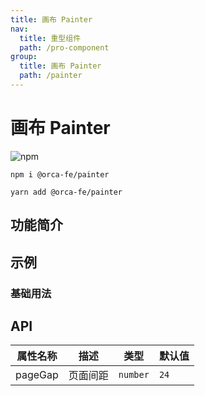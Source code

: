 ```yaml
---
title: 画布 Painter
nav:
  title: 重型组件
  path: /pro-component
group:
  title: 画布 Painter
  path: /painter
---
```


# 画布 Painter

![npm](https://img.shields.io/npm/v/@orca-fe/painter.svg)

`npm i @orca-fe/painter`

`yarn add @orca-fe/painter`

## 功能简介

## 示例

### 基础用法

<code src="../demo/DemoDev.tsx" ></code>

## API

| 属性名称 | 描述     | 类型     | 默认值 |
| -------- | -------- | -------- | ------ |
| pageGap  | 页面间距 | `number` | `24`   |
